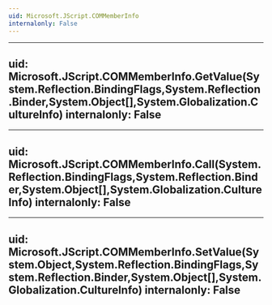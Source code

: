 ```yaml
---
uid: Microsoft.JScript.COMMemberInfo
internalonly: False
---
```


---
uid: Microsoft.JScript.COMMemberInfo.GetValue(System.Reflection.BindingFlags,System.Reflection.Binder,System.Object[],System.Globalization.CultureInfo)
internalonly: False
---

---
uid: Microsoft.JScript.COMMemberInfo.Call(System.Reflection.BindingFlags,System.Reflection.Binder,System.Object[],System.Globalization.CultureInfo)
internalonly: False
---

---
uid: Microsoft.JScript.COMMemberInfo.SetValue(System.Object,System.Reflection.BindingFlags,System.Reflection.Binder,System.Object[],System.Globalization.CultureInfo)
internalonly: False
---
